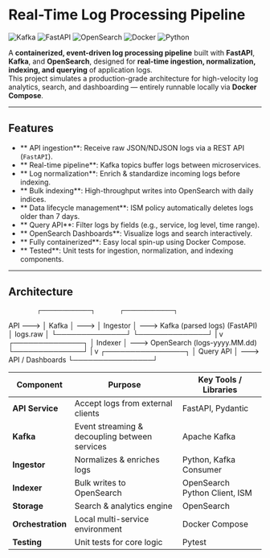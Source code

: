 #  Real-Time Log Processing Pipeline

![Kafka](https://img.shields.io/badge/Kafka-Event%20Streaming-black?logo=apachekafka)
![FastAPI](https://img.shields.io/badge/FastAPI-Backend-blue?logo=fastapi)
![OpenSearch](https://img.shields.io/badge/OpenSearch-Search%20&%20Analytics-4285F4?logo=opensearch)
![Docker](https://img.shields.io/badge/Docker-Containerized-2496ED?logo=docker)
![Python](https://img.shields.io/badge/Python-Backend-green?logo=python)

A **containerized, event-driven log processing pipeline** built with **FastAPI**, **Kafka**, and **OpenSearch**, designed for **real-time ingestion, normalization, indexing, and querying** of application logs.  
This project simulates a production-grade architecture for high-velocity log analytics, search, and dashboarding — entirely runnable locally via **Docker Compose**.

---

##  Features

- ** API ingestion**: Receive raw JSON/NDJSON logs via a REST API (`FastAPI`).
- ** Real-time pipeline**: Kafka topics buffer logs between microservices.
- ** Log normalization**: Enrich & standardize incoming logs before indexing.
- ** Bulk indexing**: High-throughput writes into OpenSearch with daily indices.
- ** Data lifecycle management**: ISM policy automatically deletes logs older than 7 days.
- ** Query API**: Filter logs by fields (e.g., service, log level, time range).
- ** OpenSearch Dashboards**: Visualize logs and search interactively.
- ** Fully containerized**: Easy local spin-up using Docker Compose.
- ** Tested**: Unit tests for ingestion, normalization, and indexing components.

---

##  Architecture

            ┌──────────────┐       ┌──────────────┐
  API  ---> │   Kafka      │ --->  │   Ingestor    │ --->  Kafka (parsed logs)
 (FastAPI)  │   logs.raw   │       └──────────────┘
            └──────────────┘
                                        |
                                        v
                               ┌──────────────┐
                               │   Indexer    │ ---> OpenSearch (logs-yyyy.MM.dd)
                               └──────────────┘
                                        |
                                        v
                               ┌────────────────┐
                               │ Query API      │ ---> API / Dashboards
                               └────────────────┘

| Component       | Purpose                                           | Key Tools / Libraries |
|-----------------|---------------------------------------------------|-----------------------|
| **API Service** | Accept logs from external clients                 | FastAPI, Pydantic     |
| **Kafka**       | Event streaming & decoupling between services     | Apache Kafka          |
| **Ingestor**    | Normalizes & enriches logs                        | Python, Kafka Consumer|
| **Indexer**     | Bulk writes to OpenSearch                         | OpenSearch Python Client, ISM |
| **Storage**     | Search & analytics engine                         | OpenSearch            |
| **Orchestration**| Local multi-service environment                  | Docker Compose        |
| **Testing**     | Unit tests for core logic                         | Pytest                |


